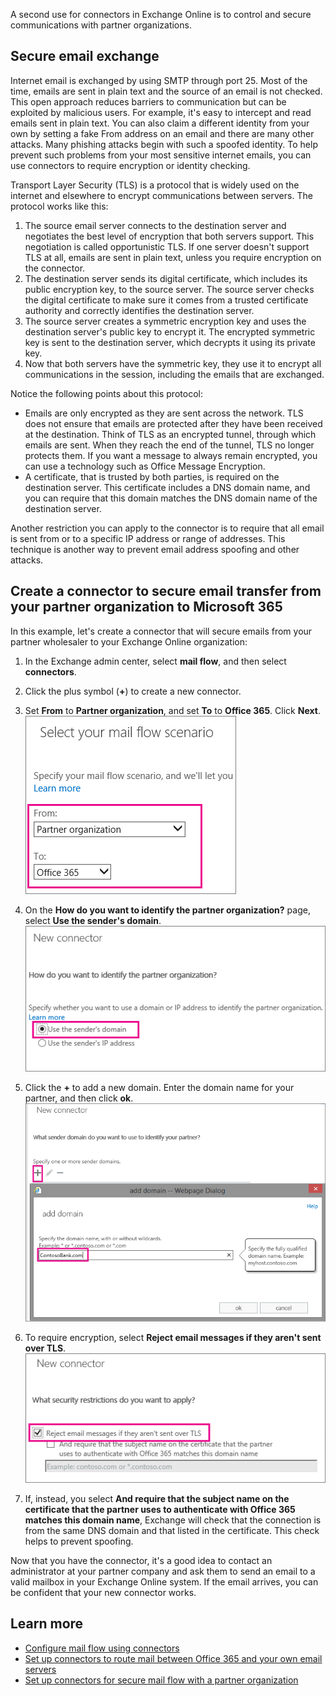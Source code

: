 A second use for connectors in Exchange Online is to control and secure communications with partner organizations.

## Secure email exchange

Internet email is exchanged by using SMTP through port 25. Most of the time, emails are sent in plain text and the source of an email is not checked. This open approach reduces barriers to communication but can be exploited by malicious users. For example, it's easy to intercept and read emails sent in plain text. You can also claim a different identity from your own by setting a fake From address on an email and there are many other attacks. Many phishing attacks begin with such a spoofed identity. To help prevent such problems from your most sensitive internet emails, you can use connectors to require encryption or identity checking.  

Transport Layer Security (TLS) is a protocol that is widely used on the internet and elsewhere to encrypt communications between servers. The protocol works like this:

1. The source email server connects to the destination server and negotiates the best level of encryption that both servers support. This negotiation is called opportunistic TLS. If one server doesn't support TLS at all, emails are sent in plain text, unless you require encryption on the connector.
2. The destination server sends its digital certificate, which includes its public encryption key, to the source server. The source server checks the digital certificate to make sure it comes from a trusted certificate authority and correctly identifies the destination server.
3. The source server creates a symmetric encryption key and uses the destination server's public key to encrypt it. The encrypted symmetric key is sent to the destination server, which decrypts it using its private key. 
4. Now that both servers have the symmetric key, they use it to encrypt all communications in the session, including the emails that are exchanged.

Notice the following points about this protocol:

- Emails are only encrypted as they are sent across the network. TLS does not ensure that emails are protected after they have been received at the destination. Think of TLS as an encrypted tunnel, through which emails are sent. When they reach the end of the tunnel, TLS no longer protects them. If you want a message to always remain encrypted, you can use a technology such as Office Message Encryption.
- A certificate, that is trusted by both parties, is required on the destination server. This certificate includes a DNS domain name, and you can require that this domain matches the DNS domain name of the destination server.

Another restriction you can apply to the connector is to require that all email is sent from or to a specific IP address or range of addresses. This technique is another way to prevent email address spoofing and other attacks.

## Create a connector to secure email transfer from your partner organization to Microsoft 365

In this example, let's create a connector that will secure emails from your partner wholesaler to your Exchange Online organization:

1. In the Exchange admin center, select **mail flow**, and then select **connectors**.
2. Click the plus symbol (**+**) to create a new connector.
3. Set **From** to **Partner organization**, and set **To** to **Office 365**. Click **Next**.
    ![A screenshot of the From and To fields in the new connector wizard](../media/4-partner-org-m365.png)

4. On the **How do you want to identify the partner organization?** page, select **Use the sender's domain**.
    ![A screenshot of the "How do you want to identify the partner organization" page in the new connector wizard](../media/4-identify-partner-org.png)
5. Click the **+** to add a new domain. Enter the domain name for your partner, and then click **ok**.
    ![The add domains page of the new connector wizard, with the plus sign highlighted.](../media/4-add-partner-domain.png)

6. To require encryption, select **Reject email messages if they aren't sent over TLS**.
    ![The security restrictions page of the new connector wizard, highlighting the Reject email messages option.](../media/4-apply-security-restrictions.png) 
7. If, instead, you select **And require that the subject name on the certificate that the partner uses to authenticate with Office 365 matches this domain name**, Exchange will check that the connection is from the same DNS domain and that listed in the certificate. This check helps to prevent spoofing.

Now that you have the connector, it's a good idea to contact an administrator at your partner company and ask them to send an email to a valid mailbox in your Exchange Online system. If the email arrives, you can be confident that your new connector works.

## Learn more

- [Configure mail flow using connectors](/Exchange/mail-flow-best-practices/use-connectors-to-configure-mail-flow/use-connectors-to-configure-mail-flow?azure-portal=true)  
- [Set up connectors to route mail between Office 365 and your own email servers](/Exchange/mail-flow-best-practices/use-connectors-to-configure-mail-flow/set-up-connectors-to-route-mail?azure-portal=true)
- [Set up connectors for secure mail flow with a partner organization](/Exchange/mail-flow-best-practices/use-connectors-to-configure-mail-flow/set-up-connectors-for-secure-mail-flow-with-a-partner?azure-portal=true)
